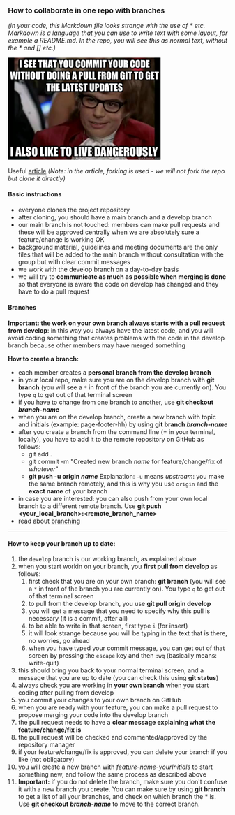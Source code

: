 ### How to collaborate in one repo with branches

*(in your code, this Markdown file looks strange with the use of * etc. Markdown is a language that you can use to write text with some layout, for example a README.md. In the repo, you will see this as normal text, without the * and [] etc.)*

<img src="/github_meme.jpg" width="350"  />

Useful [article](https://faun.pub/collaborating-on-github-22fd5886fce) *(Note: in the article, forking is used - we will not fork the repo but clone it directly)*

#### Basic instructions
* everyone clones the project repository
* after cloning, you should have a main branch and a develop branch
* our main branch is not touched: members can make pull requests and these will be approved centrally when we are absolutely sure a feature/change is working OK
* background material, guidelines and meeting documents are the only files that will be added to the main branch without consultation with the group but with clear commit messages
* we work with the develop branch on a day-to-day basis
* we will try to **communicate as much as possible when merging is done** so that everyone is aware the code on develop has changed and they have to do a pull request

#### Branches

**Important: the work on your own branch always starts with a pull request from develop**: in this way you always have the latest code, and you will avoid coding something that creates problems with the code in the develop branch because other members may have merged something  

**How to create a branch:**  
* each member creates a **personal branch from the develop branch**
* in your local repo, make sure you are on the develop branch with **git branch** (you will see a `*` in front of the branch you are currently on). You type `q` to get out of that terminal screen
* if you have to change from one branch to another, use **git checkout *branch-name***
* when you are on the develop branch, create a new branch with topic and initials (example: page-footer-hh) by using **git branch *branch-name***
* after you create a branch from the command line (= in your terminal, locally), you have to add it to the remote repository on GitHub as follows:
  * git add .
  * git commit -m "Created new branch *name* for feature/change/fix of *whatever*"
  * **git push -u origin *name*** Explanation: `-u` means *upstream*: you make the same branch remotely, and this is why you use `origin` and the **exact name** of your branch
* in case you are interested: you can also push from your own local branch to a different remote branch. Use **git push <remote> <your_local_branch>:<remote_branch_name>**
* read about [branching](https://stackoverflow.blog/2021/04/05/a-look-under-the-hood-how-branches-work-in-git/?utm_source=Iterable&utm_medium=email&utm_campaign=the_overflow_newsletter)
  
  

---

#### How to keep your branch up to date:
1. the `develop` branch is our working branch, as explained above
2. when you start workin on your branch, you **first pull from develop** as follows:
   1. first check that you are on your own branch: **git branch** (you will see a `*` in front of the branch you are currently on). You type `q` to get out of that terminal screen
   2. to pull from the develop branch, you use **git pull origin develop**
   3. you will get a message that you need to specify why this pull is necessary (it is a commit, after all)
   4. to be able to write in that screen, first type `i` (for insert)  
   5. it will look strange because you will be typing in the text that is there, no worries, go ahead  
   6. when you have typed your commit message, you can get out of that screen by pressing the `escape` key and then `:wq` (basically means: write-quit)
  7. this should bring you back to your normal terminal screen, and a message that you are up to date (you can check this using **git status**)  
3. always check you are working in **your own branch** when you start coding after pulling from develop
4. you commit your changes to your own branch on GitHub
5. when you are ready with your feature, you can make a pull request to propose merging your code into the develop branch
6. the pull request needs to have a **clear message explaining what the feature/change/fix is**
7. the pull request will be checked and commented/approved by the repository manager
8. if your feature/change/fix is approved, you can delete your branch if you like (not obligatory)
9. you will create a new branch with *feature-name-yourInitials* to start something new, and follow the same process as described above
10. **Important:** if you do not delete the branch, make sure you don't confuse it with a new branch you create. You can make sure by using **git branch** to get a list of all your branches, and check on which branch the * is. Use **git checkout *branch-name*** to move to the correct branch.
